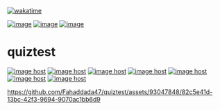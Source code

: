 [![wakatime](https://wakatime.com/badge/github/Fahaddada47/quiztest.svg)](https://wakatime.com/badge/github/Fahaddada47/quiztest)

<a href="https://imgbb.com/"><img src="https://i.ibb.co/2YXbWrz/image.png" alt="image" border="0"></a>
<a href="https://imgbb.com/"><img src="https://i.ibb.co/JvmpZSz/image.png" alt="image" border="0"></a>
<a href="https://ibb.co/swj2nsn"><img src="https://i.ibb.co/VSVtRMR/image.png" alt="image" border="0"></a>

# quiztest
 <a href="https://imgbox.com/ns6zfn5f" target="_blank"><img src="https://thumbs2.imgbox.com/f8/d3/ns6zfn5f_t.jpg" alt="image host"/></a> <a href="https://imgbox.com/vs1EtLbT" target="_blank"><img src="https://thumbs2.imgbox.com/88/66/vs1EtLbT_t.jpg" alt="image host"/></a> <a href="https://imgbox.com/fGPyJqlW" target="_blank"><img src="https://thumbs2.imgbox.com/b7/b8/fGPyJqlW_t.jpg" alt="image host"/></a> <a href="https://imgbox.com/TOcAN04W" target="_blank"><img src="https://thumbs2.imgbox.com/f7/cd/TOcAN04W_t.jpg" alt="image host"/></a> <a href="https://imgbox.com/VXcGB3U1" target="_blank"><img src="https://thumbs2.imgbox.com/19/26/VXcGB3U1_t.jpg" alt="image host"/></a> <a href="https://imgbox.com/laOLjIbM" target="_blank"><img src="https://thumbs2.imgbox.com/77/fc/laOLjIbM_t.jpg" alt="image host"/></a> <a href="https://imgbox.com/p5Jz851Z" target="_blank"><img src="https://thumbs2.imgbox.com/24/33/p5Jz851Z_t.jpg" alt="image host"/></a> 

https://github.com/Fahaddada47/quiztest/assets/93047848/82c5e41d-13bc-42f3-9694-9070ac1bb6d9
